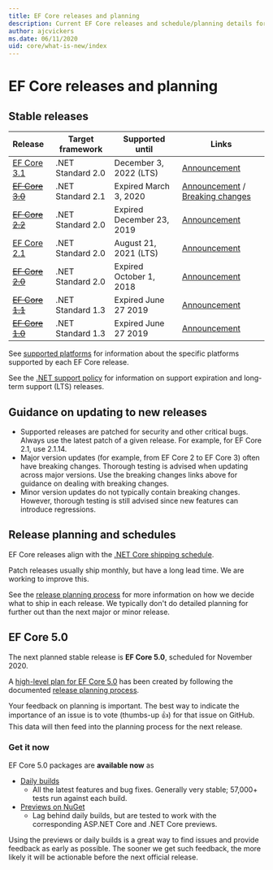 ```yaml
---
title: EF Core releases and planning
description: Current EF Core releases and schedule/planning details for future releases 
author: ajcvickers
ms.date: 06/11/2020
uid: core/what-is-new/index
---
```


# EF Core releases and planning

## Stable releases

| Release | Target framework | Supported until | Links
|:--------|------------------|-----------------|------
| [EF Core 3.1](https://www.nuget.org/packages/Microsoft.EntityFrameworkCore) | .NET Standard 2.0 | December 3, 2022 (LTS) | [Announcement](https://devblogs.microsoft.com/dotnet/announcing-entity-framework-core-3-1-and-entity-framework-6-4/)
| ~~[EF Core 3.0](https://www.nuget.org/packages/Microsoft.EntityFrameworkCore/3.0.3)~~ | .NET Standard 2.1 | Expired March 3, 2020 | [Announcement](https://devblogs.microsoft.com/dotnet/announcing-ef-core-3-0-and-ef-6-3-general-availability/) / [Breaking changes](xref:core/what-is-new/ef-core-3.x/breaking-changes)
| ~~[EF Core 2.2](https://www.nuget.org/packages/Microsoft.EntityFrameworkCore/2.2.6)~~ | .NET Standard 2.0 | Expired December 23, 2019 | [Announcement](https://devblogs.microsoft.com/dotnet/announcing-entity-framework-core-2-2/)
| [EF Core 2.1](https://www.nuget.org/packages/Microsoft.EntityFrameworkCore/2.1.14) | .NET Standard 2.0 | August 21, 2021 (LTS) | [Announcement](https://devblogs.microsoft.com/dotnet/announcing-entity-framework-core-2-1/)
| ~~[EF Core 2.0](https://www.nuget.org/packages/Microsoft.EntityFrameworkCore/2.0.3)~~ | .NET Standard 2.0 | Expired October 1, 2018 | [Announcement](https://devblogs.microsoft.com/dotnet/announcing-entity-framework-core-2-0/)
| ~~[EF Core 1.1](https://www.nuget.org/packages/Microsoft.EntityFrameworkCore/1.1.6)~~ | .NET Standard 1.3 | Expired June 27 2019 | [Announcement](https://devblogs.microsoft.com/dotnet/announcing-entity-framework-core-1-1/)
| ~~[EF Core 1.0](https://www.nuget.org/packages/Microsoft.EntityFrameworkCore/1.0.6)~~ | .NET Standard 1.3 | Expired June 27 2019 | [Announcement](https://devblogs.microsoft.com/dotnet/entity-framework-core-1-0-0-available/)

See [supported platforms](xref:core/miscellaneous/platforms) for information about the specific platforms supported by each EF Core release.

See the [.NET support policy](https://dotnet.microsoft.com/platform/support/policy/dotnet-core) for information on support expiration and long-term support (LTS) releases.

## Guidance on updating to new releases

* Supported releases are patched for security and other critical bugs. Always use the latest patch of a given release. For example, for EF Core 2.1, use 2.1.14.
* Major version updates (for example, from EF Core 2 to EF Core 3) often have breaking changes. Thorough testing is advised when updating across major versions. Use the breaking changes links above for guidance on dealing with breaking changes.
* Minor version updates do not typically contain breaking changes. However, thorough testing is still advised since new features can introduce regressions.

## Release planning and schedules

EF Core releases align with the [.NET Core shipping schedule](https://github.com/dotnet/core/blob/master/roadmap.md).

Patch releases usually ship monthly, but have a long lead time.
We are working to improve this.

See the [release planning process](xref:core/what-is-new/release-planning) for more information on how we decide what to ship in each release.
We typically don't do detailed planning for further out than the next major or minor release.

## EF Core 5.0

The next planned stable release is **EF Core 5.0**, scheduled for November 2020.

A [high-level plan for EF Core 5.0](xref:core/what-is-new/ef-core-5.0/plan) has been created by following the documented [release planning process](xref:core/what-is-new/release-planning).

Your feedback on planning is important.
The best way to indicate the importance of an issue is to vote (thumbs-up 👍) for that issue on GitHub.
This data will then feed into the planning process for the next release.

### Get it now

EF Core 5.0 packages are **available now** as

* [Daily builds](https://github.com/dotnet/aspnetcore/blob/master/docs/DailyBuilds.md)
  * All the latest features and bug fixes. Generally very stable; 57,000+ tests run against each build.
* [Previews on NuGet](https://www.nuget.org/packages/Microsoft.EntityFrameworkCore)
  * Lag behind daily builds, but are tested to work with the corresponding ASP.NET Core and .NET Core previews.

Using the previews or daily builds is a great way to find issues and provide feedback as early as possible.
The sooner we get such feedback, the more likely it will be actionable before the next official release.
